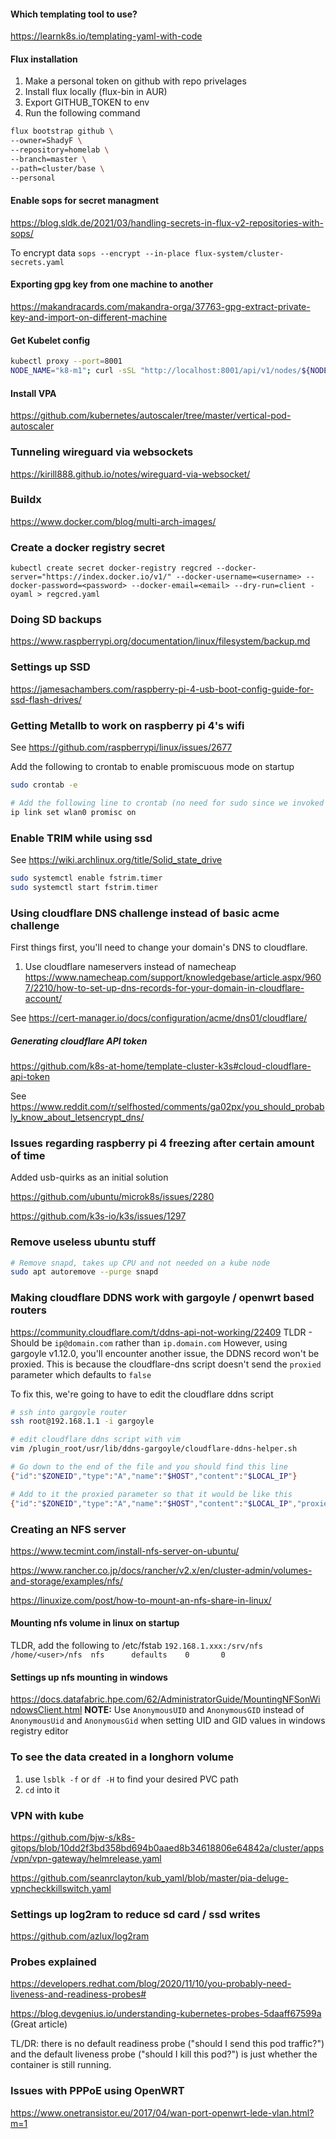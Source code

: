 #### Which templating tool to use?

https://learnk8s.io/templating-yaml-with-code

#### Flux installation

1. Make a personal token on github with repo privelages
2. Install flux locally (flux-bin in AUR)
3. Export GITHUB_TOKEN to env
4. Run the following command

```bash
flux bootstrap github \                                                                                                                                                                                  
--owner=ShadyF \
--repository=homelab \
--branch=master \
--path=cluster/base \
--personal
```

#### Enable sops for secret managment

https://blog.sldk.de/2021/03/handling-secrets-in-flux-v2-repositories-with-sops/

To encrypt data
`sops --encrypt --in-place flux-system/cluster-secrets.yaml`

#### Exporting gpg key from one machine to another
https://makandracards.com/makandra-orga/37763-gpg-extract-private-key-and-import-on-different-machine

#### Get Kubelet config

```bash
kubectl proxy --port=8001
NODE_NAME="k8-m1"; curl -sSL "http://localhost:8001/api/v1/nodes/${NODE_NAME}/proxy/configz" | jq '.kubeletconfig|.kind="KubeletConfiguration"|.apiVersion="kubelet.config.k8s.io/v1beta1"' > kubelet_configz_${NODE_NAME}
```

#### Install VPA

https://github.com/kubernetes/autoscaler/tree/master/vertical-pod-autoscaler

### Tunneling wireguard via websockets

https://kirill888.github.io/notes/wireguard-via-websocket/

### Buildx

https://www.docker.com/blog/multi-arch-images/

### Create a docker registry secret

`kubectl create secret docker-registry regcred --docker-server="https://index.docker.io/v1/" --docker-username=<username> --docker-password=<password> --docker-email=<email> --dry-run=client -oyaml > regcred.yaml`

### Doing SD backups

https://www.raspberrypi.org/documentation/linux/filesystem/backup.md

### Settings up SSD

https://jamesachambers.com/raspberry-pi-4-usb-boot-config-guide-for-ssd-flash-drives/

### Getting Metallb to work on raspberry pi 4's wifi

See https://github.com/raspberrypi/linux/issues/2677

Add the following to crontab to enable promiscuous mode on startup

```bash
sudo crontab -e

# Add the following line to crontab (no need for sudo since we invoked crontab with sudo)
ip link set wlan0 promisc on
```

### Enable TRIM while using ssd

See https://wiki.archlinux.org/title/Solid_state_drive

```bash
sudo systemctl enable fstrim.timer
sudo systemctl start fstrim.timer
```

### Using cloudflare DNS challenge instead of basic acme challenge

First things first, you'll need to change your domain's DNS to cloudflare.

1. Use cloudflare nameservers instead of
   namecheap https://www.namecheap.com/support/knowledgebase/article.aspx/9607/2210/how-to-set-up-dns-records-for-your-domain-in-cloudflare-account/

See https://cert-manager.io/docs/configuration/acme/dns01/cloudflare/

##### Generating cloudflare API token

https://github.com/k8s-at-home/template-cluster-k3s#cloud-cloudflare-api-token

See https://www.reddit.com/r/selfhosted/comments/ga02px/you_should_probably_know_about_letsencrypt_dns/

### Issues regarding raspberry pi 4 freezing after certain amount of time

Added usb-quirks as an initial solution

https://github.com/ubuntu/microk8s/issues/2280

https://github.com/k3s-io/k3s/issues/1297

### Remove useless ubuntu stuff

```bash
# Remove snapd, takes up CPU and not needed on a kube node
sudo apt autoremove --purge snapd
```

### Making cloudflare DDNS work with gargoyle / openwrt based routers

https://community.cloudflare.com/t/ddns-api-not-working/22409
TLDR - Should be `ip@domain.com` rather than `ip.domain.com`
However, using gargoyle v1.12.0, you'll encounter another issue, the DDNS record won't be proxied. This is because the
cloudflare-dns script doesn't send the `proxied` parameter which defaults to `false`

To fix this, we're going to have to edit the cloudflare ddns script

```bash
# ssh into gargoyle router
ssh root@192.168.1.1 -i gargoyle

# edit cloudflare ddns script with vim
vim /plugin_root/usr/lib/ddns-gargoyle/cloudflare-ddns-helper.sh

# Go down to the end of the file and you should find this line
{"id":"$ZONEID","type":"A","name":"$HOST","content":"$LOCAL_IP"}

# Add to it the proxied parameter so that it would be like this 
{"id":"$ZONEID","type":"A","name":"$HOST","content":"$LOCAL_IP","proxied":true}
```

### Creating an NFS server

https://www.tecmint.com/install-nfs-server-on-ubuntu/

https://www.rancher.co.jp/docs/rancher/v2.x/en/cluster-admin/volumes-and-storage/examples/nfs/

https://linuxize.com/post/how-to-mount-an-nfs-share-in-linux/

#### Mounting nfs volume in linux on startup

TLDR, add the following to /etc/fstab
`192.168.1.xxx:/srv/nfs /home/<user>/nfs  nfs      defaults    0       0`

#### Settings up nfs mounting in windows

https://docs.datafabric.hpe.com/62/AdministratorGuide/MountingNFSonWindowsClient.html
**NOTE:** Use `AnonymousUID` and `AnonymousGID` instead of `AnonymousUid` and `AnonymousGid` when setting UID and GID
values in windows registry editor

### To see the data created in a longhorn volume

1. use `lsblk -f` or `df -H` to find your desired PVC path
2. `cd` into it

### VPN with kube

https://github.com/bjw-s/k8s-gitops/blob/10dd2f3bd358bd694b0aaed8b34618806e64842a/cluster/apps/vpn/vpn-gateway/helmrelease.yaml

https://github.com/seanrclayton/kub_yaml/blob/master/pia-deluge-vpncheckkillswitch.yaml

### Settings up log2ram to reduce sd card / ssd writes

https://github.com/azlux/log2ram

### Probes explained

https://developers.redhat.com/blog/2020/11/10/you-probably-need-liveness-and-readiness-probes#

https://blog.devgenius.io/understanding-kubernetes-probes-5daaff67599a (Great article)

TL/DR: there is no default readiness probe ("should I send this pod traffic?") and the default liveness probe ("should I
kill this pod?") is just whether the container is still running.

### Issues with PPPoE using OpenWRT

https://www.onetransistor.eu/2017/04/wan-port-openwrt-lede-vlan.html?m=1